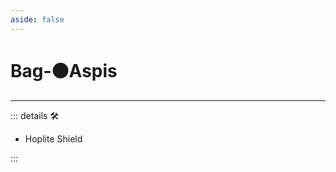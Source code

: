 ```yaml
---
aside: false
---
```

# Bag-🟠<motor>Aspis</motor>

---

<!-- =================================================== -->
<!-- =================================================== -->
<!-- =================================================== -->
<!-- =================================================== -->
<!-- =================================================== -->
::: details 🛠

- Hoplite Shield

:::
